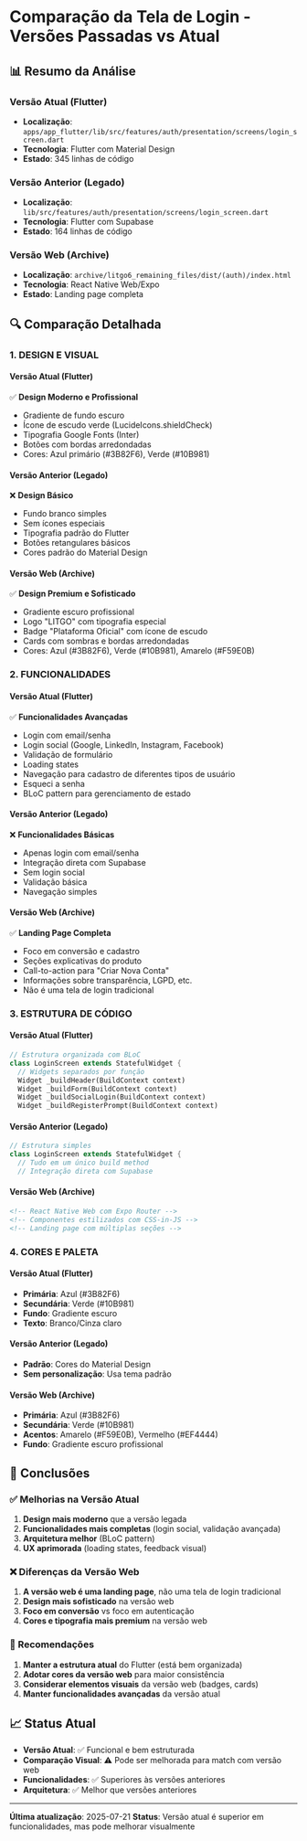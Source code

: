 # Comparação da Tela de Login - Versões Passadas vs Atual

## 📊 Resumo da Análise

### **Versão Atual (Flutter)**
- **Localização**: `apps/app_flutter/lib/src/features/auth/presentation/screens/login_screen.dart`
- **Tecnologia**: Flutter com Material Design
- **Estado**: 345 linhas de código

### **Versão Anterior (Legado)**
- **Localização**: `lib/src/features/auth/presentation/screens/login_screen.dart`
- **Tecnologia**: Flutter com Supabase
- **Estado**: 164 linhas de código

### **Versão Web (Archive)**
- **Localização**: `archive/litgo6_remaining_files/dist/(auth)/index.html`
- **Tecnologia**: React Native Web/Expo
- **Estado**: Landing page completa

## 🔍 Comparação Detalhada

### **1. DESIGN E VISUAL**

#### **Versão Atual (Flutter)**
✅ **Design Moderno e Profissional**
- Gradiente de fundo escuro
- Ícone de escudo verde (LucideIcons.shieldCheck)
- Tipografia Google Fonts (Inter)
- Botões com bordas arredondadas
- Cores: Azul primário (#3B82F6), Verde (#10B981)

#### **Versão Anterior (Legado)**
❌ **Design Básico**
- Fundo branco simples
- Sem ícones especiais
- Tipografia padrão do Flutter
- Botões retangulares básicos
- Cores padrão do Material Design

#### **Versão Web (Archive)**
✅ **Design Premium e Sofisticado**
- Gradiente escuro profissional
- Logo "LITGO" com tipografia especial
- Badge "Plataforma Oficial" com ícone de escudo
- Cards com sombras e bordas arredondadas
- Cores: Azul (#3B82F6), Verde (#10B981), Amarelo (#F59E0B)

### **2. FUNCIONALIDADES**

#### **Versão Atual (Flutter)**
✅ **Funcionalidades Avançadas**
- Login com email/senha
- Login social (Google, LinkedIn, Instagram, Facebook)
- Validação de formulário
- Loading states
- Navegação para cadastro de diferentes tipos de usuário
- Esqueci a senha
- BLoC pattern para gerenciamento de estado

#### **Versão Anterior (Legado)**
❌ **Funcionalidades Básicas**
- Apenas login com email/senha
- Integração direta com Supabase
- Sem login social
- Validação básica
- Navegação simples

#### **Versão Web (Archive)**
✅ **Landing Page Completa**
- Foco em conversão e cadastro
- Seções explicativas do produto
- Call-to-action para "Criar Nova Conta"
- Informações sobre transparência, LGPD, etc.
- Não é uma tela de login tradicional

### **3. ESTRUTURA DE CÓDIGO**

#### **Versão Atual (Flutter)**
```dart
// Estrutura organizada com BLoC
class LoginScreen extends StatefulWidget {
  // Widgets separados por função
  Widget _buildHeader(BuildContext context)
  Widget _buildForm(BuildContext context)
  Widget _buildSocialLogin(BuildContext context)
  Widget _buildRegisterPrompt(BuildContext context)
```

#### **Versão Anterior (Legado)**
```dart
// Estrutura simples
class LoginScreen extends StatefulWidget {
  // Tudo em um único build method
  // Integração direta com Supabase
```

#### **Versão Web (Archive)**
```html
<!-- React Native Web com Expo Router -->
<!-- Componentes estilizados com CSS-in-JS -->
<!-- Landing page com múltiplas seções -->
```

### **4. CORES E PALETA**

#### **Versão Atual (Flutter)**
- **Primária**: Azul (#3B82F6)
- **Secundária**: Verde (#10B981)
- **Fundo**: Gradiente escuro
- **Texto**: Branco/Cinza claro

#### **Versão Anterior (Legado)**
- **Padrão**: Cores do Material Design
- **Sem personalização**: Usa tema padrão

#### **Versão Web (Archive)**
- **Primária**: Azul (#3B82F6)
- **Secundária**: Verde (#10B981)
- **Acentos**: Amarelo (#F59E0B), Vermelho (#EF4444)
- **Fundo**: Gradiente escuro profissional

## 🎯 Conclusões

### **✅ Melhorias na Versão Atual**
1. **Design mais moderno** que a versão legada
2. **Funcionalidades mais completas** (login social, validação avançada)
3. **Arquitetura melhor** (BLoC pattern)
4. **UX aprimorada** (loading states, feedback visual)

### **❌ Diferenças da Versão Web**
1. **A versão web é uma landing page**, não uma tela de login tradicional
2. **Design mais sofisticado** na versão web
3. **Foco em conversão** vs foco em autenticação
4. **Cores e tipografia mais premium** na versão web

### **🔄 Recomendações**
1. **Manter a estrutura atual** do Flutter (está bem organizada)
2. **Adotar cores da versão web** para maior consistência
3. **Considerar elementos visuais** da versão web (badges, cards)
4. **Manter funcionalidades avançadas** da versão atual

## 📈 Status Atual
- **Versão Atual**: ✅ Funcional e bem estruturada
- **Comparação Visual**: ⚠️ Pode ser melhorada para match com versão web
- **Funcionalidades**: ✅ Superiores às versões anteriores
- **Arquitetura**: ✅ Melhor que versões anteriores

---
**Última atualização**: 2025-07-21
**Status**: Versão atual é superior em funcionalidades, mas pode melhorar visualmente 